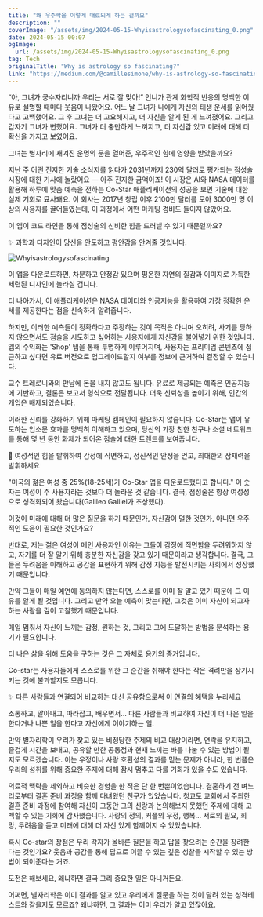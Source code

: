 ```yaml
---
title: "왜 우주학을 이렇게 매료되게 하는 걸까요"
description: ""
coverImage: "/assets/img/2024-05-15-Whyisastrologysofascinating_0.png"
date: 2024-05-15 00:07
ogImage: 
  url: /assets/img/2024-05-15-Whyisastrologysofascinating_0.png
tag: Tech
originalTitle: "Why is astrology so fascinating?"
link: "https://medium.com/@camillesimone/why-is-astrology-so-fascinating-39cb8c3e3210"
---
```



“아, 그녀가 궁수자리니까 우리는 서로 잘 맞아!” 언니가 관계 화학적 반응의 명백한 이유로 설명할 때마다 웃음이 나왔어요. 어느 날 그녀가 나에게 자신의 태생 운세를 읽어줬다고 고백했어요. 그 후 그녀는 더 고요해지고, 더 자신을 알게 된 게 느껴졌어요. 그리고 갑자기 그녀가 변했어요. 그녀가 더 충만하게 느껴지고, 더 자신감 있고 미래에 대해 더 확신을 가지고 보였어요.

그녀는 별자리에 새겨진 운명의 문을 열어준, 우주적인 힘에 영향을 받았을까요?

지난 주 어떤 진지한 기술 소식지를 읽다가 2031년까지 230억 달러로 평가되는 점성술 시장에 대한 기사에 놀랐어요 — 아주 진지한 금액이죠! 이 시장은 AI와 NASA 데이터를 활용해 하루에 맞춤 예측을 전하는 Co-Star 애플리케이션의 성공을 보면 기술에 대한 실제 기회로 묘사돼요. 이 회사는 2017년 창립 이후 2100만 달러를 모아 3000만 명 이상의 사용자를 끌어들였는데, 이 과정에서 어떤 마케팅 경비도 들이지 않았어요.



이 앱이 코드 라인을 통해 점성술의 신비한 힘을 드러낼 수 있기 때문일까요?

✨ 과학과 디자인이 당신을 안도하고 평안감을 안겨줄 것입니다.

![Whyisastrologysofascinating](/assets/img/2024-05-15-Whyisastrologysofascinating_1.png)

이 앱을 다운로드하면, 차분하고 안정감 있으며 평온한 자연의 질감과 이미지로 가득한 세련된 디자인에 놀라실 겁니다.



더 나아가서, 이 애플리케이션은 NASA 데이터와 인공지능을 활용하여 가장 정확한 운세를 제공한다는 점을 신속하게 알려줍니다.

하지만, 이러한 예측들이 정확하다고 주장하는 것이 목적은 아니며 오히려, 사기를 당하지 않으면서도 점술을 시도하고 싶어하는 사용자에게 자신감을 불어넣기 위한 것입니다. 앱의 수익화는 'Shop' 탭을 통해 투명하게 이루어지며, 사용자는 프리미엄 콘텐츠에 접근하고 싶다면 유료 버전으로 업그레이드할지 여부를 정보에 근거하여 결정할 수 있습니다.

교수 트레로니와의 만남에 돈을 내지 않고도 됩니다. 유료로 제공되는 예측은 인공지능에 기반하고, 결론은 보고서 형식으로 전달됩니다. 더욱 신뢰성을 높이기 위해, 인간의 개입은 배제되었습니다.

이러한 신뢰를 강화하기 위해 마케팅 캠페인이 필요하지 않습니다. Co-Star는 앱이 유도하는 입소문 효과를 명백히 이해하고 있으며, 당신의 가장 친한 친구나 소셜 네트워크를 통해 몇 년 동안 화제가 되어온 점술에 대한 트렌드를 보여줍니다.



🔮 여성적인 힘을 발휘하여 감정에 직면하고, 정신적인 안정을 얻고, 최대한의 잠재력을 발휘하세요

"미국의 젊은 여성 중 25%(18-25세)가 Co-Star 앱을 다운로드했다고 합니다." 이 숫자는 여성이 주 사용자라는 것보다 더 놀라운 것 같습니다. 결국, 점성술은 항상 여성성으로 성격화되어 왔습니다(Galileo Galilei가 초상했다).

이것이 미래에 대해 더 많은 질문을 하기 때문인가, 자신감이 덜한 것인가, 아니면 우주적인 도움이 필요한 것인가요?

반대로, 저는 젊은 여성이 메인 사용자인 이유는 그들이 감정에 직면함을 두려워하지 않고, 자기를 더 잘 알기 위해 충분한 자신감을 갖고 있기 때문이라고 생각합니다. 결국, 그들은 두려움을 이해하고 공감을 표현하기 위해 감정 지능을 발전시키는 사회에서 성장했기 때문입니다.



만약 그들이 매일 예언에 동의하지 않는다면, 스스로를 이미 잘 알고 있기 때문에 그 이유를 알게 될 것입니다. 그리고 만약 오늘 예측이 맞는다면, 그것은 이미 자신이 되고자 하는 사람을 깊이 고찰했기 때문입니다.

매일 멈춰서 자신이 느끼는 감정, 원하는 것, 그리고 그에 도달하는 방법을 분석하는 용기가 필요합니다.

더 나은 삶을 위해 도움을 구하는 것은 그 자체로 용기의 증거입니다.

Co-star는 사용자들에게 스스로를 위한 그 순간을 취해야 한다는 작은 격려만을 상기시키는 것에 불과할지도 모릅니다.



✨ 다른 사람들과 연결되어 비교하는 대신 공유함으로써 이 연결의 혜택을 누리세요

소통하고, 알아내고, 따라잡고, 배우면서... 다른 사람들과 비교하여 자신이 더 나은 일을 한다거나 나쁜 일을 한다고 자신에게 이야기하는 일.

만약 별자리학이 우리가 찾고 있는 비정당한 주제의 비교 대상이라면, 연락을 유지하고, 즐겁게 시간을 보내고, 공유할 만한 공통점과 현재 느끼는 바를 나눌 수 있는 방법이 될지도 모르겠습니다. 이는 우정이나 사랑 호환성의 결과를 믿는 문제가 아니라, 한 번쯤은 우리의 성취를 위해 중요한 주제에 대해 잠시 멈추고 다룰 기회가 있을 수도 있습니다.

의료적 맥락을 제외하고 비슷한 경험을 한 적은 단 한 번뿐이었습니다. 결혼하기 전 며느리로부터 결혼 준비 과정을 함께 다녀왔던 친구가 있었습니다. 청교도 교회에서 주최한 결혼 준비 과정에 참여해 자신이 그동안 그의 신랑과 논의해보지 못했던 주제에 대해 고백할 수 있는 기회에 감사했습니다. 사랑의 정의, 커플의 우정, 행복... 서로의 필요, 희망, 두려움을 듣고 미래에 대해 더 자신 있게 함께이지 수 있었습니다.



혹시 Co-star의 장점은 우리 각자가 올바른 질문을 하고 답을 찾으려는 순간을 장려한다는 것인가요? 웃음과 공감을 통해 답으로 이끌 수 있는 깊은 성찰을 시작할 수 있는 방법이 되어준다는 거죠.

도전은 해보세요, 왜냐하면 결국 그리 중요한 일은 아니거든요.

어쩌면, 별자리학은 이미 결과를 알고 있고 우리에게 질문을 하는 것이 달려 있는 성격테스트와 같을지도 모르죠? 왜냐하면, 그 결과는 이미 우리가 알고 있잖아요.